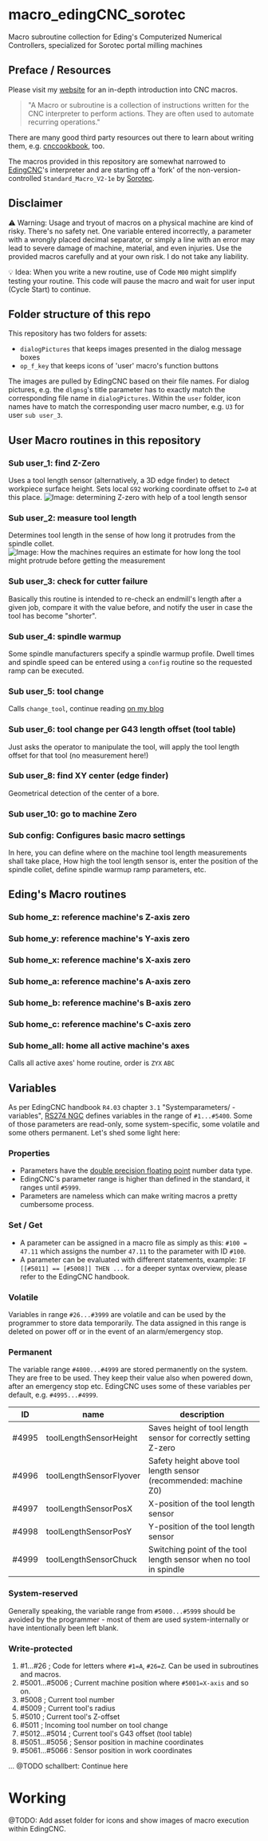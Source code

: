 # macro_edingCNC_sorotec
Macro subroutine collection for Eding's Computerized Numerical Controllers, specialized for Sorotec portal milling machines 

## Preface / Resources
Please visit my [website](https://blog.schallbert.de/macros-for-cnc/) for an in-depth introduction into CNC macros.

> "A Macro or subroutine is a collection of instructions written for the CNC interpreter to perform actions. They are often used to automate recurring operations."

There are many good third party resources out there to learn about writing them, e.g. [cnccookbook](https://www.cnccookbook.com/cnc-macro-programming-fanuc-macro-b/), too.

The macros provided in this repository are somewhat narrowed to [EdingCNC](https://edingcnc.com/)'s interpreter and are starting off a 'fork' of the non-version-controlled `Standard_Macro_V2-1e` by [Sorotec](https://www.sorotec.de/).

## Disclaimer
⚠️ Warning: Usage and tryout of macros on a physical machine are kind of risky. There's no safety net. One variable entered incorrectly, a parameter with a wrongly placed decimal separator, or simply a line with an error may lead to severe damage of machine, material, and even injuries. Use the provided macros carefully and at your own risk. I do not take any liability.

💡 Idea: When you write a new routine, use of Code `M00` might simplify testing your routine. This code will pause the macro and wait for user input (Cycle Start) to continue.  

## Folder structure of this repo
This repository has two folders for assets:
- `dialogPictures` that keeps images presented in the dialog message boxes
- `op_f_key` that keeps icons of 'user' macro's function buttons

The images are pulled by EdingCNC based on their file names. For dialog pictures, e.g. the `dlgmsg`'s title parameter has to exactly match the corresponding file name in `dialogPictures`.
Within the `user` folder, icon names have to match the corresponding user macro number, e.g. `U3` for user `sub user_3`.

## User Macro routines in this repository
### Sub user_1: find Z-Zero
Uses a tool length sensor (alternatively, a 3D edge finder) to detect workpiece surface height.
Sets local `G92` working coordinate offset to `Z=0` at this place.
![Image: determining Z-zero with help of a tool length sensor](https://blog.schallbert.de/assets/images/posts/2022-06-11_tls.jpg)

### Sub user_2: measure tool length
Determines tool length in the sense of how long it protrudes from the spindle collet.
![Image: How the machines requires an estimate for how long the tool might protrude before getting the measurement](https://blog.schallbert.de/assets/images/posts/2022-06-11_toolLengthVariables.jpg)

### Sub user_3: check for cutter failure
Basically this routine is intended to re-check an endmill's length after a given job, compare it with the value before, and notify the user in case the tool has become "shorter".

### Sub user_4: spindle warmup
Some spindle manufacturers specify a spindle warmup profile. Dwell times and spindle speed can be entered using a `config` routine so the requested ramp can be executed.

### Sub user_5: tool change
Calls `change_tool`, continue reading [on my blog](https://blog.schallbert.de/macros-for-cnc/#werkzeugwechsel)

### Sub user_6: tool change per G43 length offset (tool table)
Just asks the operator to manipulate the tool, will apply the tool length offset for that tool (no measurement here!)

### Sub user_8: find XY center (edge finder)
Geometrical detection of the center of a bore.

### Sub user_10: go to machine Zero

### Sub config: Configures basic macro settings
In here, you can define where on the machine tool length measurements shall take place, How high the tool length sensor is, enter the position of the spindle collet, define spindle warmup ramp parameters, etc.

## Eding's Macro routines
### Sub home_z: reference machine's Z-axis zero

### Sub home_y: reference machine's Y-axis zero

### Sub home_x: reference machine's X-axis zero

### Sub home_a: reference machine's A-axis zero

### Sub home_b: reference machine's B-axis zero

### Sub home_c: reference machine's C-axis zero

### Sub home_all: home all active machine's axes
Calls all active axes' home routine, order is `ZYX` `ABC`

## Variables
As per EdingCNC handbook `R4.03` chapter `3.1` "Systemparameters/ -variables", [RS274 NGC](https://tsapps.nist.gov/publication/get_pdf.cfm?pub_id=823374) defines variables in the range of `#1...#5400`. Some of those parameters are read-only, some system-specific, some volatile and some others permanent. Let's shed some light here:

### Properties
- Parameters have the [double precision floating point](https://en.wikipedia.org/wiki/Double-precision_floating-point_format) number data type.
- EdingCNC's parameter range is higher than defined in the standard, it ranges until `#5999`.
- Parameters are nameless which can make writing macros a pretty cumbersome process.

### Set / Get
- A parameter can be assigned in a macro file as simply as this: `#100 = 47.11` which assigns the number `47.11` to the parameter with ID `#100`.
- A parameter can be evaluated with different statements, example: `IF [[#5011] == [#5008]] THEN ...` for a deeper syntax overview, please refer to the EdingCNC handbook.

### Volatile
Variables in range `#26...#3999` are volatile and can be used by the programmer to store data temporarily. The data assigned in this range is deleted on power off or in the event of an alarm/emergency stop.

### Permanent
The variable range `#4000...#4999` are stored permanently on the system. They are free to be used.
They keep their value also when powered down, after an emergency stop etc.
EdingCNC uses some of these variables per default, e.g. `#4995...#4999`. 

| ID    | name                    | description                                                       |
| ----- | ----------------------- | ----------------------------------------------------------------- |
| #4995 | toolLengthSensorHeight  | Saves height of tool length sensor for correctly setting Z-zero   |
| #4996 | toolLengthSensorFlyover | Safety height above tool length sensor (recommended: machine Z0)  |
| #4997 | toolLengthSensorPosX    | X-position of the tool length sensor                              |
| #4998 | toolLengthSensorPosY    | Y-position of the tool length sensor                              |
| #4999 | toolLengthSensorChuck   | Switching point of the tool length sensor when no tool in spindle |

### System-reserved
Generally speaking, the variable range from `#5000...#5999` should be avoided by the programmer - most of them are used system-internally or  have intentionally been left blank.

### Write-protected 
1. #1...#26 ; Code for letters where `#1=A`, `#26=Z`. Can be used in subroutines and macros.
2. #5001...#5006 ; Current machine position where `#5001=X-axis` and so on.
3. #5008 ; Current tool number
4. #5009 ; Current tool's radius
5. #5010 ; Current tool's Z-offset
6. #5011 ; Incoming tool number on tool change
7. #5012...#5014 ; Current tool's G43 offset (tool table)
8. #5051...#5056 ; Sensor position in machine coordinates
9. #5061...#5066 : Sensor position in work coordinates

... @TODO schallbert: Continue here


# Working
@TODO: Add asset folder for icons and show images of macro execution within EdingCNC.
